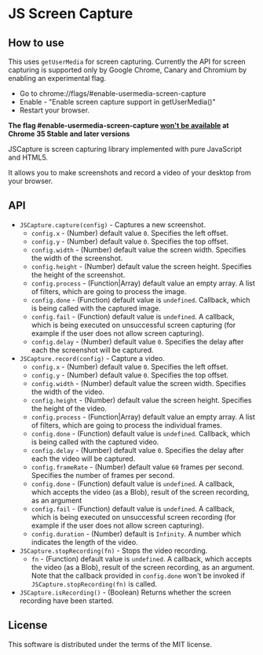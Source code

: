 # JS Screen Capture


## How to use

This uses `getUserMedia` for screen capturing. Currently the API for screen capturing is supported only by Google Chrome, Canary and Chromium by enabling an experimental flag.

* Go to chrome://flags/#enable-usermedia-screen-capture
* Enable - "Enable screen capture support in getUserMedia()"
* Restart your browser.


**The flag #enable-usermedia-screen-capture [won't be available](https://codereview.chromium.org/270353002) at Chrome 35 Stable and later versions**

JSCapture is screen capturing library implemented with pure JavaScript and HTML5.

It allows you to make screenshots and record a video of your desktop from your browser.

## API

* `JSCapture.capture(config)` - Captures a new screenshot.
  * `config.x` - (Number) default value `0`. Specifies the left offset.
  * `config.y` - (Number) default value `0`. Specifies the top offset.
  * `config.width` - (Number) default value the screen width. Specifies the width of the screenshot.
  * `config.height` - (Number) default value the screen height. Specifies the height of the screenshot.
  * `config.process` - (Function|Array) default value an empty array. A list of filters, which are going to process the image.
  * `config.done` - (Function) default value is `undefined`. Callback, which is being called with the captured image.
  * `config.fail` - (Function) default value is `undefined`. A callback, which is being executed on unsuccessful screen capturing (for example if the user does not allow screen capturing).
  * `config.delay` - (Number) default value `0`. Specifies the delay after each the screenshot will be captured.
* `JSCapture.record(config)` - Capture a video.
  * `config.x` - (Number) default value `0`. Specifies the left offset.
  * `config.y` - (Number) default value `0`. Specifies the top offset.
  * `config.width` - (Number) default value the screen width. Specifies the width of the video.
  * `config.height` - (Number) default value the screen height. Specifies the height of the video.
  * `config.process` - (Function|Array) default value an empty array. A list of filters, which are going to process the individual frames.
  * `config.done` - (Function) default value is `undefined`. Callback, which is being called with the captured video.
  * `config.delay` - (Number) default value `0`. Specifies the delay after each the video will be captured.
  * `config.frameRate` - (Number) default value `60` frames per second. Specifies the number of frames per second.
  * `config.done` - (Function) default value is `undefined`. A callback, which accepts the video (as a Blob), result of the screen recording, as an argument
  * `config.fail` - (Function) default value is `undefined`. A callback, which is being executed on unsuccessful screen recording (for example if the user does not allow screen capturing).
  * `config.duration` - (Number) default is `Infinity`. A number which indicates the length of the video.
* `JSCapture.stopRecording(fn)` - Stops the video recording.
  * `fn` - (Function) default value is `undefined`. A callback, which accepts the video (as a Blob), result of the screen recording, as an argument. Note that the callback provided in `config.done` won't be invoked if `JSCapture.stopRecording(fn)` is called.
* `JSCapture.isRecording()` - (Boolean) Returns whether the screen recording have been started.

## License

This software is distributed under the terms of the MIT license.
